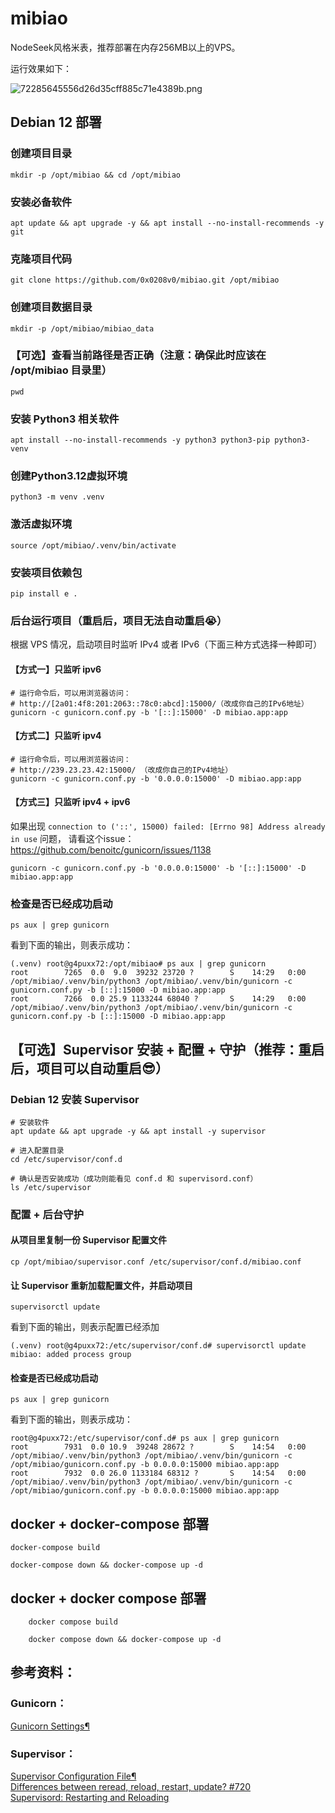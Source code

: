 # mibiao

NodeSeek风格米表，推荐部署在内存256MB以上的VPS。

运行效果如下：

![72285645556d26d35cff885c71e4389b.png](https://ice.frostsky.com/2024/12/01/72285645556d26d35cff885c71e4389b.png)

## Debian 12 部署

### 创建项目目录

    mkdir -p /opt/mibiao && cd /opt/mibiao

### 安装必备软件

    apt update && apt upgrade -y && apt install --no-install-recommends -y git

### 克隆项目代码

    git clone https://github.com/0x0208v0/mibiao.git /opt/mibiao 

### 创建项目数据目录

    mkdir -p /opt/mibiao/mibiao_data

### 【可选】查看当前路径是否正确（注意：确保此时应该在 /opt/mibiao 目录里）

    pwd

### 安装 Python3 相关软件

    apt install --no-install-recommends -y python3 python3-pip python3-venv

### 创建Python3.12虚拟环境

    python3 -m venv .venv

### 激活虚拟环境

    source /opt/mibiao/.venv/bin/activate

### 安装项目依赖包

    pip install e .

### 后台运行项目（重启后，项目无法自动重启😭）

根据 VPS 情况，启动项目时监听 IPv4 或者 IPv6（下面三种方式选择一种即可）

#### 【方式一】只监听 ipv6

    # 运行命令后，可以用浏览器访问：
    # http://[2a01:4f8:201:2063::78c0:abcd]:15000/（改成你自己的IPv6地址）
    gunicorn -c gunicorn.conf.py -b '[::]:15000' -D mibiao.app:app

#### 【方式二】只监听 ipv4

    # 运行命令后，可以用浏览器访问：
    # http://239.23.23.42:15000/ （改成你自己的IPv4地址）
    gunicorn -c gunicorn.conf.py -b '0.0.0.0:15000' -D mibiao.app:app

#### 【方式三】只监听 ipv4 + ipv6

如果出现 `connection to ('::', 15000) failed: [Errno 98] Address already in use` 问题，
请看这个issue：https://github.com/benoitc/gunicorn/issues/1138

    gunicorn -c gunicorn.conf.py -b '0.0.0.0:15000' -b '[::]:15000' -D mibiao.app:app

### 检查是否已经成功启动

    ps aux | grep gunicorn

看到下面的输出，则表示成功：

    (.venv) root@g4puxx72:/opt/mibiao# ps aux | grep gunicorn
    root        7265  0.0  9.0  39232 23720 ?        S    14:29   0:00 /opt/mibiao/.venv/bin/python3 /opt/mibiao/.venv/bin/gunicorn -c gunicorn.conf.py -b [::]:15000 -D mibiao.app:app
    root        7266  0.0 25.9 1133244 68040 ?       S    14:29   0:00 /opt/mibiao/.venv/bin/python3 /opt/mibiao/.venv/bin/gunicorn -c gunicorn.conf.py -b [::]:15000 -D mibiao.app:app

## 【可选】Supervisor 安装 + 配置 + 守护（推荐：重启后，项目可以自动重启😎）

### Debian 12 安装 Supervisor

    # 安装软件
    apt update && apt upgrade -y && apt install -y supervisor
    
    # 进入配置目录
    cd /etc/supervisor/conf.d
    
    # 确认是否安装成功（成功则能看见 conf.d 和 supervisord.conf）
    ls /etc/supervisor

### 配置 + 后台守护

#### 从项目里复制一份 Supervisor 配置文件

    cp /opt/mibiao/supervisor.conf /etc/supervisor/conf.d/mibiao.conf

#### 让 Supervisor 重新加载配置文件，并启动项目

    supervisorctl update

看到下面的输出，则表示配置已经添加

    (.venv) root@g4puxx72:/etc/supervisor/conf.d# supervisorctl update
    mibiao: added process group

#### 检查是否已经成功启动

    ps aux | grep gunicorn

看到下面的输出，则表示成功：

    root@g4puxx72:/etc/supervisor/conf.d# ps aux | grep gunicorn
    root        7931  0.0 10.9  39248 28672 ?        S    14:54   0:00 /opt/mibiao/.venv/bin/python3 /opt/mibiao/.venv/bin/gunicorn -c /opt/mibiao/gunicorn.conf.py -b 0.0.0.0:15000 mibiao.app:app
    root        7932  0.0 26.0 1133184 68312 ?       S    14:54   0:00 /opt/mibiao/.venv/bin/python3 /opt/mibiao/.venv/bin/gunicorn -c /opt/mibiao/gunicorn.conf.py -b 0.0.0.0:15000 mibiao.app:app

## docker + docker-compose 部署

    docker-compose build
    
    docker-compose down && docker-compose up -d

## docker + docker compose 部署

        docker compose build
    
        docker compose down && docker-compose up -d

## 参考资料：

### Gunicorn：

[Gunicorn Settings¶](https://docs.gunicorn.org/en/latest/settings.html#settings)

### Supervisor：

[Supervisor Configuration File¶](http://supervisord.org/configuration.html)  
[Differences between reread, reload, restart, update? #720](https://github.com/Supervisor/supervisor/issues/720)  
[Supervisord: Restarting and Reloading](https://www.onurguzel.com/supervisord-restarting-and-reloading/)
